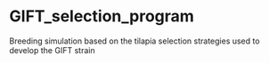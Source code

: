 # GIFT_selection_program
Breeding simulation based on the tilapia selection strategies used to develop the GIFT strain
